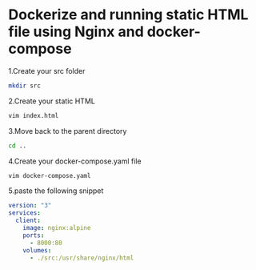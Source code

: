 # Dockerize and running static HTML file using Nginx and docker-compose

1.Create your src folder

```sh
mkdir src
```

2.Create your static HTML

```sh
vim index.html
```

3.Move back to the parent directory 

```sh
cd ..
```

4.Create your docker-compose.yaml file

```sh
vim docker-compose.yaml
```

5.paste the following snippet

```yaml
version: "3"
services:
  client:
    image: nginx:alpine
    ports:
      - 8000:80
    volumes:
      - ./src:/usr/share/nginx/html
```
